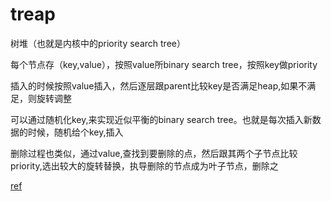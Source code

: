 # treap

树堆（也就是内核中的priority search tree）

每个节点存（key,value），按照value所binary search tree，按照key做priority

插入的时候按照value插入，然后逐层跟parent比较key是否满足heap,如果不满足，则旋转调整

可以通过随机化key,来实现近似平衡的binary search tree。也就是每次插入新数据的时候，随机给个key,插入

删除过程也类似，通过value,查找到要删除的点，然后跟其两个子节点比较priority,选出较大的旋转替换，执导删除的节点成为叶子节点，删除之


[ref](http://wjhsh.net/fusiwei-p-12884254.html)